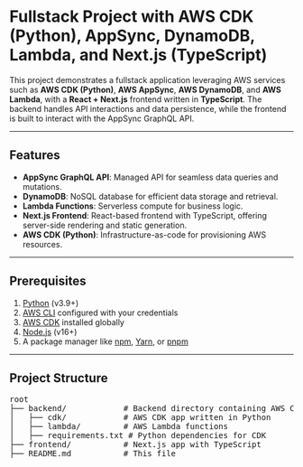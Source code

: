# Fullstack Project with AWS CDK (Python), AppSync, DynamoDB, Lambda, and Next.js (TypeScript)

This project demonstrates a fullstack application leveraging AWS services such as **AWS CDK (Python)**, **AWS AppSync**, **AWS DynamoDB**, and **AWS Lambda**, with a **React + Next.js** frontend written in **TypeScript**. The backend handles API interactions and data persistence, while the frontend is built to interact with the AppSync GraphQL API.

---

## Features

- **AppSync GraphQL API**: Managed API for seamless data queries and mutations.
- **DynamoDB**: NoSQL database for efficient data storage and retrieval.
- **Lambda Functions**: Serverless compute for business logic.
- **Next.js Frontend**: React-based frontend with TypeScript, offering server-side rendering and static generation.
- **AWS CDK (Python)**: Infrastructure-as-code for provisioning AWS resources.

---

## Prerequisites

1. [Python](https://www.python.org/) (v3.9+)
2. [AWS CLI](https://aws.amazon.com/cli/) configured with your credentials
3. [AWS CDK](https://docs.aws.amazon.com/cdk/latest/guide/work-with-cdk-python.html) installed globally
4. [Node.js](https://nodejs.org/) (v16+)
5. A package manager like [npm](https://npmjs.com/), [Yarn](https://yarnpkg.com/), or [pnpm](https://pnpm.io/)

---

## Project Structure
<pre>
root
├── backend/            # Backend directory containing AWS CDK and Lambda functions
│   ├── cdk/            # AWS CDK app written in Python
│   ├── lambda/         # AWS Lambda functions
│   ├── requirements.txt # Python dependencies for CDK
├── frontend/           # Next.js app with TypeScript
├── README.md           # This file
</pre>